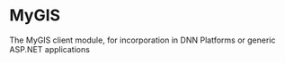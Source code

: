 # MyGIS
The MyGIS client module, for incorporation in DNN Platforms or generic ASP.NET applications
